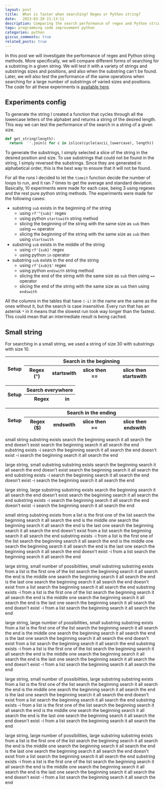 ```yaml
---
layout: post
title:  What is faster when searching? Regex or Python string?
date:   2023-03-20 21:13:11
description: Comparing the search performance of regex and Python string methods.
tags: programming code improvement python
categories: python
giscus_comments: true
related_posts: true
---
```


In this post we will investigate the performance of regex and Python string methods. More specifically, we will compare different forms of searching for a substring in a given string. We will test it with a variety of strings and substrings sizes and positions, and also when the substring can't be found. Later, we will also test the performance of the same operations when searching for a large number of substrings of varied sizes and positions. The code for all these experiments is [available here](https://gist.github.com/george-gca/29cc3af8e1fa5061c6246eefa3476bd1).

## Experiments config

To generate the string I created a function that cycles through all the lowercase letters of the alphabet and returns a string of the desired length. This way we can test the performance of the search in a string of a given size.

```python
def get_string(length):
  return  ''.join(c for c in islice(cycle(ascii_lowercase), length))
```

To generate the substrings, I simply selected a slice of the string in the desired position and size. To use substrings that could not be found in the string, I simply reversed the substrings. Since they are generated in alphabetical order, this is the best way to ensure that it will not be found.

For all the runs I decided to let the `timeit` function decide the number of loops to run, and it ran 7 times to get the average and standard deviation. Basically, 10 experiments were made for each case, being 3 using regexes and the rest pure python string methods. The experiments were made for the following cases:

- substring `sub` exists in the beginning of the string
  - using `rf'^{sub}'` regex
  - using python `startswith` string method
  - slicing the beginning of the string with the same size as `sub` then using `==` operator
  - slicing the beginning of the string with the same size as `sub` then using `startswith`
- substring `sub` exists in the middle of the string
  - using `rf'{sub}'` regex
  - using python `in` operator
- substring `sub` exists in the end of the string
  - using `rf'{sub}$'` regex
  - using python `endswith` string method
  - slicing the end of the string with the same size as `sub` then using `==` operator
  - slicing the end of the string with the same size as `sub` then using `endswith`

All the columns in the tables that have `(-i)` in the name are the same as the ones without it, but the search is case insensitive. Every run that has an asterisk `*` in it means that the slowest run took way longer than the fastest. This could mean that an intermediate result is being cached.

## Small string

For searching in a small string, we used a string of size 30 with substrings with size 10.

<!-- <table
  data-height="460"
  data-search="true"
  data-toggle="table"
  data-url="{{ '/assets/json/blog/2023-03-20-regex-or-python-string/small_str_small_sub.json' | relative_url }}">
  <thead>
    <tr>
      <th data-field="Method" data-sortable="true">Method</th>
      <th data-field="Exists" data-sortable="true">Substring exists</th>
      <th data-field="Doesn't exist" data-sortable="true">Substring doesnt't exist</th>
      <th data-field="Exists (-i)" data-sortable="true">Substring exists (-i)</th>
      <th data-field="Doesn't exist (-i)" data-sortable="true">Substring doesnt't exist (-i)</th>
    </tr>
  </thead>
</table> -->

<!-- <table
  data-height="460"
  data-search="true"
  data-toggle="table"
  data-url="{{ '/assets/json/blog/2023-03-20-regex-or-python-string/small_str_small_sub.json' | relative_url }}">
  <thead>
    <tr>
      <th data-field="case" rowspan="2" data-valign="middle">Case</th>
      <th colspan="4" data-halign="center">Search in the beginning</th>
      <th colspan="2" data-halign="center">Search everywhere</th>
      <th colspan="4" data-halign="center">Search in the ending</th>
    </tr>
    <tr>
      <th data-field="regex^">Regex (^)</th>
      <th data-field="startswith">startswith</th>
      <th data-field="slice==start">slice then ==</th>
      <th data-field="slice_startswith">slice then startswith</th>
      <th data-field="regex">Regex</th>
      <th data-field="in">in</th>
      <th data-field="regex$">Regex ($)</th>
      <th data-field="endswith">endswith</th>
      <th data-field="slice==end">slice then ==</th>
      <th data-field="slice_endswith">slice then endswith</th>
    </tr>
  </thead>
</table> -->

<table
  data-height="460"
  data-search="true"
  data-toggle="table"
  data-url="{{ '/assets/json/blog/2023-03-20-regex-or-python-string/one_substring_beginning.json' | relative_url }}">
  <thead>
    <tr>
      <th data-field="setup" rowspan="2" data-valign="middle">Setup</th>
      <th colspan="4" data-halign="center">Search in the beginning</th>
    </tr>
    <tr>
      <th data-field="regex">Regex (^)</th>
      <th data-field="startswith">startswith</th>
      <th data-field="slice then ==">slice then ==</th>
      <th data-field="slice then startswith">slice then startswith</th>
    </tr>
  </thead>
</table>


<table
  data-height="460"
  data-search="true"
  data-toggle="table"
  data-url="{{ '/assets/json/blog/2023-03-20-regex-or-python-string/small_str_small_sub.json' | relative_url }}">
  <thead>
    <tr>
      <th data-field="setup" rowspan="2" data-valign="middle">Setup</th>
      <th colspan="2" data-halign="center">Search everywhere</th>
    </tr>
    <tr>
      <th data-field="regex">Regex</th>
      <th data-field="in">in</th>
    </tr>
  </thead>
</table>


<table
  data-height="460"
  data-search="true"
  data-toggle="table"
  data-url="{{ '/assets/json/blog/2023-03-20-regex-or-python-string/small_str_small_sub.json' | relative_url }}">
  <thead>
    <tr>
      <th data-field="setup" rowspan="2" data-valign="middle">Setup</th>
      <th colspan="4" data-halign="center">Search in the ending</th>
    </tr>
    <tr>
      <th data-field="regex">Regex ($)</th>
      <th data-field="endswith">endswith</th>
      <th data-field="slice then ==">slice then ==</th>
      <th data-field="slice then endswith">slice then endswith</th>
    </tr>
  </thead>
</table>

<!-- https://csvjson.com/csv2json -->

<!-- | Using                 | Substring exists | Substring doesn't exist | Substring exists (-i) | Substring doesn't exist (-i)  |
|:---------------------:|:----------------:|:-----------------------:|:---------------------:|:-----------------------------:|
|         regex         | 623 ns ± 108 ns  | 970 ns ± 85.2 ns      | 735 ns ± 18.6 ns        | 1.16 us ± 358 ns              |
|       startswith      | 558 ns ± 185 ns  | 260 ns ± 10.3 ns      | 414 ns ± 22 ns          | 409 ns ± 28.9 ns              |
|     slice then ==     | 655 ns ± 188 ns  | 663 ns ± 222 ns       | 757 ns ± 247 ns         | 571 ns ± 31.7 ns              |
| slice then startswith | 877 ns ± 210 ns  | 543 ns ± 22.2 ns      | 683 ns ± 13.8 ns        | 544 ns ± 358 ns<mark>*</mark> |
|         regex         | 425 ns ± 34.8 ns | 374 ns ± 15 ns        | 1.15 us ± 330 ns        | 558 ns ± 16.6 ns              |
|    string in phrase   | 216 ns ± 16.1 ns | 181 ns ± 41.6 ns      | 341 ns ± 6.17 ns        | 166 ns ± 42.2 ns              |
|         regex         | 690 ns ± 96.3 ns | 536 ns ± 161 ns       | 1.38 us ± 366 ns        | 743 ns ± 239 ns               |
|        endswith       | 431 ns ± 144 ns  | 283 ns ± 8.99 ns      | 452 ns ± 21.8 ns        | 214 ns ± 9.54 ns              |
|     slice then ==     | 476 ns ± 26.2 ns | 472 ns ± 13.5 ns      | 811 ns ± 222 ns         | 286 ns ± 10.9 ns              |
|  slice then endswith  | 671 ns ± 84.6 ns | 724 ns ± 238 ns       | 774 ns ± 24.8 ns        | 371 ns ± 9.19 ns              |

- <mark>*</mark> The slowest run took 4.33 times longer than the fastest.

## Large String, Small Substrings

| Using                 | Substring exists  | Substring doesn't exist | Substring exists (-i) | Substring doesn't exist (-i)  |
|:---------------------:|:-----------------:|:-----------------------:|:---------------------:|:-----------------------------:|
|         regex         | 325 ns ± 47.1 ns  | 101 us ± 22.9 us        | 373 ns ± 7.21 ns      | 95.2 us ± 3.72 us             |
|       startswith      | 292 ns ± 17.7 ns  | 151 ns ± 38 ns          | 6.43 us ± 78.2 ns     | 7.96 us ± 1.78 us             |
|     slice then ==     | 213 ns ± 14.9 ns  | 219 ns ± 37 ns          | 386 ns ± 164 ns       | 266 ns ± 10.9 ns              |
| slice then startswith | 284 ns ± 12 ns    | 487 ns ± 132 ns         | 364 ns ± 74.8 ns      | 334 ns ± 10.2 ns              |
|         regex         | 218 ns ± 48 ns    | 9.24 us ± 130 ns        | 385 ns ± 9.6 ns       | 146 us ± 30.5 us              |
|    string in phrase   | 113 ns ± 31.3 ns  | 5.04 us ± 1.75 us       | 6.57 us ± 825 ns      | 11.8 us ± 2.79 us             |
|         regex         | 15.9 us ± 3.58 us | 9.31 us ± 88 ns         | 261 us ± 4.32 us      | 139 us ± 30.8 us              |
|        endswith       | 171 ns ± 32.6 ns  | 167 ns ± 52.9 ns        | 6.49 us ± 200 ns      | 6.36 us ± 131 ns              |
|     slice then ==     | 222 ns ± 11.3 ns  | 224 ns ± 5.29 ns        | 296 ns ± 45.6 ns      | 284 ns ± 8.99 ns              |
|  slice then endswith  | 311 ns ± 8.88 ns  | 532 ns ± 175 ns         | 485 ns ± 198 ns       | 369 ns ± 13.6 ns              |

## Large String, Large Substring

### Substring exists

|         Using         |                         Result                        |
|:---------------------:|:--------------------------:|
|         regex         |   27 us ± 1.09 us  |
|       startswith      |   251 ns ± 64.8 ns |
|     slice then ==     |   451 ns ± 10.5 ns |
| slice then startswith |   522 ns ± 8.47 ns |
|         regex         | 10.9 us ± 3.21 us |
|    string in phrase   |  15 us ± 3.02 us  |
|         regex         | 20.8 us ± 3.38 us |
|        endswith       |   469 ns ± 18.7 ns |
|     slice then ==     |   527 ns ± 100 ns  |
|  slice then endswith  |    594 ns ± 18 ns  |

### Substring does not exist

|         Using         |                         Result                        |
|:---------------------:|:--------------------------:|
|         regex         |   65.2 us ± 18 us  |
|       startswith      |  141 ns ± 30.9 ns  |
|     slice then ==     |   352 ns ± 67.4 ns |
| slice then startswith |   403 ns ± 19.7 ns |
|         regex         | 14.2 us ± 3.05 us |
|    string in phrase   |  5.84 us ± 236 ns |
|         regex         |  14.3 us ± 3.9 us |
|        endswith       |  168 ns ± 39.2 ns  |
|     slice then ==     |   448 ns ± 167 ns  |
|  slice then endswith  |   470 ns ± 96.7 ns |

### Substring exists (ignoring case)

|         Using         |                         Result                        |
|:---------------------:|:--------------------------:|
|         regex         |   36 us ± 931 ns   |
|       startswith      | 7.74 us ± 1.87 us |
|     slice then ==     |  3.78 us ± 131 ns |
| slice then startswith |  3.9 us ± 137 ns  |
|         regex         |  35.9 us ± 528 ns  |
|    string in phrase   |  22 us ± 3.13 us  |
|         regex         |  6.92 ms ± 77.4 us |
|        endswith       | 8.33 us ± 1.85 us |
|     slice then ==     | 3.74 us ± 61.6 ns |
|  slice then endswith  |  3.95 us ± 194 ns |

### Substring does not exist (ignoring case)

|         Using         |                         Result                        |
|:---------------------:|:--------------------------:|
|         regex         |  54.6 us ± 16.1 us |
|       startswith      |  6.53 us ± 284 ns |
|     slice then ==     |  3.6 us ± 73.5 ns |
| slice then startswith |  4.05 us ± 854 ns |
|         regex         |  70.3 us ± 15.5 us |
|    string in phrase   |  14 us ± 3.35 us  |
|         regex         |  63.6 us ± 2.19 us |
|        endswith       | 7.99 us ± 1.85 us |
|     slice then ==     | 3.72 us ± 51.7 ns |
|  slice then endswith  |  3.79 us ± 144 ns |

## Passing a List of Substrings

### Small String

#### Few Possibilities

##### Substring found (1st one)

|         Using         |                        Result                       |
|:---------------------:|:--------------------------:|
|         regex         |  318 ns ± 8.25 ns |
|       startswith      |  300 ns ± 7.59 ns |
|     slice then ==     |  200 ns ± 6.01 ns |
| slice then startswith |  277 ns ± 11.7 ns |
|         regex         |  403 ns ± 12.8 ns |
|    string in phrase   |  601 ns ± 210 ns |
|         regex         |  617 ns ± 9.18 ns |
|        endswith       | 172 ns ± 35.3 ns |
|     slice then ==     |  213 ns ± 6.02 ns |
|  slice then endswith  |  296 ns ± 6.78 ns |

##### Substring found (middle)

|         Using         |                        Result                       |
|:---------------------:|:--------------------------:|
|         regex         |  538 ns ± 172 ns |
|       startswith      | 168 ns ± 42.3 ns |
|     slice then ==     |  197 ns ± 5.07 ns |
| slice then startswith |   284 ns ± 17 ns |
|         regex         |  448 ns ± 10.1 ns |
|    string in phrase   |  776 ns ± 263 ns |
|         regex         |  632 ns ± 9.76 ns |
|        endswith       | 180 ns ± 36.5 ns |
|     slice then ==     |  290 ns ± 103 ns |
|  slice then endswith  |  401 ns ± 159 ns |

##### Substring found (last one)

|         Using         |                        Result                       |
|:---------------------:|:--------------------------:|
|         regex         |  322 ns ± 9.25 ns |
|       startswith      | 179 ns ± 34.9 ns |
|     slice then ==     | 224 ns ± 53.6 ns |
| slice then startswith |  377 ns ± 154 ns |
|         regex         |  435 ns ± 10.9 ns |
|    string in phrase   |  651 ns ± 23.1 ns |
|         regex         |  724 ns ± 227 ns |
|        endswith       |  188 ns ± 34 ns  |
|     slice then ==     |  213 ns ± 6.54 ns |
|  slice then endswith  |  323 ns ± 63.3 ns |

##### Substrings not found

|         Using         |                        Result                       |
|:---------------------:|:--------------------------:|
|         regex         |  583 ns ± 181 ns |
|       startswith      | 172 ns ± 35.8 ns |
|     slice then ==     |  205 ns ± 5.67 ns |
| slice then startswith |  282 ns ± 8.8 ns |
|         regex         |  853 ns ± 278 ns |
|    string in phrase   |  558 ns ± 9.59 ns |
|         regex         |  882 ns ± 293 ns |
|        endswith       | 182 ns ± 51.7 ns |
|     slice then ==     |  217 ns ± 9.72 ns |
|  slice then endswith  |   310 ns ± 14 ns |

##### Substring found ignoring case (1st one)

|         Using         |                        Result                       |
|:---------------------:|:--------------------------:|
|         regex         |  387 ns ± 16.5 ns |
|       startswith      | 225 ns ± 38.9 ns |
|     slice then ==     |  258 ns ± 7.83 ns |
| slice then startswith |  336 ns ± 9.42 ns |
|         regex         |  1.09 us ± 325 ns |
|    string in phrase   |  616 ns ± 13.3 ns |
|         regex         |  1.85 us ± 350 ns |
|        endswith       |  310 ns ± 110 ns |
|     slice then ==     |  278 ns ± 20.7 ns |
|  slice then endswith  |  366 ns ± 7.3 ns |

##### Substring found ignoring case (middle)

|         Using         |                       Result                       |
|:---------------------:|:--------------------------:|
|         regex         | 408 ns ± 15.2 ns |
|       startswith      | 440 ns ± 75.2 ns |
|     slice then ==     | 262 ns ± 8.43 ns |
| slice then startswith | 341 ns ± 12.6 ns |
|         regex         | 1.15 us ± 316 ns |
|    string in phrase   | 700 ns ± 12.4 ns |
|         regex         | 1.9 us ± 391 ns |
|        endswith       | 374 ns ± 123 ns |
|     slice then ==     | 297 ns ± 61.4 ns |
|  slice then endswith  | 377 ns ± 20.6 ns |

##### Substring found ignoring case (last one)

|         Using         |                       Result                       |
|:---------------------:|:--------------------------:|
|         regex         | 403 ns ± 8.77 ns |
|       startswith      | 232 ns ± 19.8 ns |
|     slice then ==     | 449 ns ± 172 ns |
| slice then startswith | 339 ns ± 21.3 ns |
|         regex         | 1.17 us ± 306 ns |
|    string in phrase   |  769 ns ± 12 ns |
|         regex         | 1.88 us ± 500 ns |
|        endswith       | 296 ns ± 112 ns |
|     slice then ==     | 371 ns ± 151 ns |
|  slice then endswith  | 373 ns ± 9.74 ns |

##### Substrings not found ignoring case

|         Using         |                        Result                       |
|:---------------------:|:--------------------------:|
|         regex         |  491 ns ± 16.7 ns |
|       startswith      |  255 ns ± 74.8 ns |
|     slice then ==     |  390 ns ± 158 ns |
| slice then startswith |   339 ns ± 13 ns |
|         regex         |  1.91 us ± 596 ns |
|    string in phrase   |  734 ns ± 32.4 ns |
|         regex         | 3.5 us ± 119 ns |
|        endswith       |   232 ns ± 15 ns |
|     slice then ==     |  269 ns ± 6.84 ns |
|  slice then endswith  |  366 ns ± 12.8 ns |

### Large String

#### Small Substring, Few Possibilities

##### Substring found (1st one)

|         Using         |                        Result                       |
|:---------------------:|:--------------------------:|
|         regex         |  314 ns ± 10.8 ns |
|       startswith      | 141 ns ± 6.87 ns |
|     slice then ==     |  404 ns ± 96.4 ns |
| slice then startswith |  271 ns ± 9.21 ns |
|         regex         |  351 ns ± 10.8 ns |
|    string in phrase   |   457 ns ± 11 ns |
|         regex         |  569 us ± 139 us  |
|        endswith       | 174 ns ± 37.5 ns |
|     slice then ==     |  220 ns ± 8.66 ns |
|  slice then endswith  |  310 ns ± 9.56 ns |

##### Substring found (middle)

|         Using         |                         Result                        |
|:---------------------:|:--------------------------:|
|         regex         |   331 ns ± 9.68 ns |
|       startswith      |  173 ns ± 51.1 ns  |
|     slice then ==     |  221 ns ± 53.9 ns  |
| slice then startswith |   279 ns ± 8.54 ns |
|         regex         |   353 ns ± 16.1 ns |
|    string in phrase   | 5.87 us ± 2.11 us |
|         regex         |   391 us ± 31.6 us  |
|        endswith       |  180 ns ± 34.2 ns  |
|     slice then ==     |   223 ns ± 7.2 ns  |
|  slice then endswith  |   320 ns ± 5.84 ns |

##### Substring found (last one)

|         Using         |                        Result                        |
|:---------------------:|:----------------------------------------------------:|
|         regex         |  549 ns ± 169 ns  |
|                       |                                                      |
|       startswith      |  221 ns ± 9.91 ns |
|                       |                                                      |
|     slice then ==     | 219 ns ± 56.4 ns  |
|                       |                                                      |
| slice then startswith |  357 ns ± 12.9 ns |
|                       |                                                      |
|      -----------      | -------------------------- | |
|         regex         |  590 ns ± 178 ns  |
|                       |                                                      |
|    string in phrase   | 35.6 us ± 1.13 us |
|                       |                                                      |
|      -----------      | -------------------------- | |
|         regex         |  385 us ± 9.15 us  |
|                       |                                                      |
|        endswith       |  240 ns ± 6.67 ns |
|                       |                                                      |
|     slice then ==     |  368 ns ± 125 ns  |
|                       |                                                      |
|  slice then endswith  |  412 ns ± 21.7 ns |
|                       |                                                      |

##### Substrings not found

|         Using         |                        Result                        |
|:---------------------:|:----------------------------------------------------:|
|         regex         | 89.1 us ± 2.04 us |
|                       |                                                      |
|       startswith      |  394 ns ± 81.5 ns |
|                       |                                                      |
|     slice then ==     | 216 ns ± 43.3 ns  |
|                       |                                                      |
| slice then startswith |   348 ns ± 12 ns  |
|                       |                                                      |
|      -----------      | -------------------------- | |
|         regex         |  236 us ± 13.9 us  |
|                       |                                                      |
|    string in phrase   |  58.8 us ± 19 us  |
|                       |                                                      |
|      -----------      | -------------------------- | |
|         regex         |  377 us ± 7.45 us  |
|                       |                                                      |
|        endswith       |  233 ns ± 14.4 ns |
|                       |                                                      |
|     slice then ==     |  220 ns ± 7.68 ns |
|                       |                                                      |
|  slice then endswith  |  578 ns ± 217 ns  |
|                       |                                                      |

##### Substring found ignoring case (1st one)

|         Using         |                         Result                        |
|:---------------------:|:--------------------------:|
|         regex         |   390 ns ± 10.8 ns |
|       startswith      | 6.46 us ± 94.7 ns |
|     slice then ==     |   343 ns ± 132 ns  |
| slice then startswith |   418 ns ± 146 ns  |
|         regex         |   818 ns ± 7.24 ns |
|    string in phrase   | 8.53 us ± 2.13 us |
|         regex         |   1.84 ms ± 363 us  |
|        endswith       |  6.36 us ± 134 ns |
|     slice then ==     |   491 ns ± 183 ns  |
|  slice then endswith  |   370 ns ± 7.22 ns |

##### Substring found ignoring case (middle)

|         Using         |                         Result                        |
|:---------------------:|:--------------------------:|
|         regex         |   400 ns ± 8.86 ns |
|       startswith      | 8.02 us ± 1.85 us |
|     slice then ==     |   269 ns ± 12.9 ns |
| slice then startswith |   359 ns ± 17.3 ns |
|         regex         |   1.06 us ± 309 ns |
|    string in phrase   | 11.6 us ± 1.31 us |
|         regex         |  2.78 ms ± 552 us |
|        endswith       |  6.39 us ± 140 ns |
|     slice then ==     |    283 ns ± 10 ns  |
|  slice then endswith  |   547 ns ± 218 ns  |

##### Substring found ignoring case (last one)

|         Using         |                         Result                        |
|:---------------------:|:--------------------------:|
|         regex         |   511 ns ± 11.3 ns |
|       startswith      |  6.41 us ± 102 ns |
|     slice then ==     |   468 ns ± 159 ns  |
| slice then startswith |   410 ns ± 7.2 ns  |
|         regex         |   1.1 us ± 328 ns  |
|    string in phrase   |  42.3 us ± 1.49 us |
|         regex         |   1.85 ms ± 441 us  |
|        endswith       | 6.95 us ± 1.14 us |
|     slice then ==     |   388 ns ± 167 ns  |
|  slice then endswith  |   461 ns ± 12.5 ns |

##### Substrings not found ignoring case

|         Using         |                         Result                        |
|:---------------------:|:--------------------------:|
|         regex         |  108 us ± 30.6 us  |
|       startswith      | 6.41 us ± 99.7 ns |
|     slice then ==     |   260 ns ± 14.2 ns |
| slice then startswith |   628 ns ± 232 ns  |
|         regex         |   1.78 ms ± 377 us  |
|    string in phrase   |  45.4 us ± 806 ns  |
|         regex         |   1.83 ms ± 310 us  |
|        endswith       | 8.08 us ± 1.94 us |
|     slice then ==     |   287 ns ± 9.69 ns |
|  slice then endswith  |   448 ns ± 11.3 ns |

#### Small Substring, Many Possibilities

##### Substring found (1st one)

|         Using         |                        Result                        |
|:---------------------:|:----------------------------------------------------:|
|         regex         |  391 ns ± 130 ns  |
|                       |                                                      |
|       startswith      |  249 ns ± 65.5 ns |
|                       |                                                      |
|     slice then ==     |  367 ns ± 15.7 ns |
|                       |                                                      |
| slice then startswith |  508 ns ± 9.49 ns |
|                       |                                                      |
|      -----------      | -------------------------- | |
|         regex         | 87.4 us ± 6.46 us |
|                       |                                                      |
|    string in phrase   |  463 ns ± 15.8 ns |
|                       |                                                      |
|      -----------      | -------------------------- | |
|         regex         |   317 ms ± 6.98 ms (7 runs, 1 loop each)   |
|                       |                                                      |
|        endswith       | 170 ns ± 48.4 ns  |
|                       |                                                      |
|     slice then ==     |  627 ns ± 185 ns  |
|                       |                                                      |
|  slice then endswith  |  534 ns ± 5.99 ns |
|                       |                                                      |

##### Substring found (middle)

|         Using         |                        Result                        |
|:---------------------:|:----------------------------------------------------:|
|         regex         |  319 ns ± 7.43 ns |
|                       |                                                      |
|       startswith      | 162 ns ± 34.7 ns  |
|                       |                                                      |
|     slice then ==     |  563 ns ± 178 ns  |
|                       |                                                      |
| slice then startswith |  467 ns ± 10.8 ns |
|                       |                                                      |
|      -----------      | -------------------------- | |
|         regex         | 86.8 us ± 5.47 us |
|                       |                                                      |
|    string in phrase   | 4.64 us ± 397 ns |
|                       |                                                      |
|      -----------      | -------------------------- | |
|         regex         |   317 ms ± 5.74 ms (7 runs, 1 loop each)   |
|                       |                                                      |
|        endswith       | 180 ns ± 34.1 ns  |
|                       |                                                      |
|     slice then ==     |  409 ns ± 80.7 ns |
|                       |                                                      |
|  slice then endswith  |  566 ns ± 200 ns  |
|                       |                                                      |

##### Substring found (last one)

|         Using         |                        Result                        |
|:---------------------:|:----------------------------------------------------:|
|         regex         |  367 ns ± 10.3 ns |
|                       |                                                      |
|       startswith      |   376 ns ± 18 ns  |
|                       |                                                      |
|     slice then ==     |  525 ns ± 193 ns  |
|                       |                                                      |
| slice then startswith |   662 ns ± 12 ns  |
|                       |                                                      |
|      -----------      | -------------------------- | |
|         regex         | 113 us ± 6.94 us  |
|                       |                                                      |
|    string in phrase   | 21.2 ms ± 4.48 ms |
|                       |                                                      |
|      -----------      | -------------------------- | |
|         regex         |   313 ms ± 4.34 ms (7 runs, 1 loop each)   |
|                       |                                                      |
|        endswith       |  552 ns ± 205 ns  |
|                       |                                                      |
|     slice then ==     |  444 ns ± 4.37 ns |
|                       |                                                      |
|  slice then endswith  |  875 ns ± 296 ns  |
|                       |                                                      |

##### Substrings not found

|         Using         |                        Result                        |
|:---------------------:|:----------------------------------------------------:|
|         regex         | 125 us ± 12.8 us  |
|                       |                                                      |
|       startswith      | 50.2 us ± 16.6 us |
|                       |                                                      |
|     slice then ==     |  355 ns ± 10.9 ns |
|                       |                                                      |
| slice then startswith | 44.5 us ± 1.31 us |
|                       |                                                      |
|      -----------      | -------------------------- | |
|         regex         |   287 ms ± 26.3 ms (7 runs, 1 loop each)   |
|                       |                                                      |
|    string in phrase   | 27.4 ms ± 9.19 ms |
|                       |                                                      |
|      -----------      | -------------------------- | |
|         regex         |   295 ms ± 6.06 ms (7 runs, 1 loop each)   |
|                       |                                                      |
|        endswith       | 45.3 us ± 1.37 us |
|                       |                                                      |
|     slice then ==     |  371 ns ± 14.3 ns |
|                       |                                                      |
|  slice then endswith  | 59.5 us ± 22.2 us |
|                       |                                                      |

##### Substring found ignoring case (1st one)

|         Using         |                         Result                        |
|:---------------------:|:--------------------------:|
|         regex         |   381 ns ± 8.97 ns |
|       startswith      | 7.97 us ± 1.86 us |
|     slice then ==     | 3.58 us ± 95.2 ns |
| slice then startswith | 3.74 us ± 59.9 ns |
|         regex         |   227 us ± 10.1 us  |
|    string in phrase   | 8.47 us ± 1.97 us |
|         regex         |    837 ms ± 15.4 ms (7 runs, 1 loop each)   |
|        endswith       |  7.9 us ± 1.87 us |
|     slice then ==     |  3.67 us ± 220 ns |
|  slice then endswith  |  3.8 us ± 95.9 ns |

##### Substring found ignoring case (middle)

|         Using         |                         Result                        |
|:---------------------:|:--------------------------:|
|         regex         |   547 ns ± 174 ns  |
|       startswith      | 6.37 us ± 57.3 ns |
|     slice then ==     | 3.61 us ± 80.4 ns |
| slice then startswith | 4.97 us ± 1.28 us |
|         regex         |   229 us ± 7.98 us  |
|    string in phrase   | 12.6 us ± 2.93 us |
|         regex         |    870 ms ± 18.4 ms (7 runs, 1 loop each)   |
|        endswith       |  8.03 us ± 1.8 us |
|     slice then ==     |  3.69 us ± 129 ns |
|  slice then endswith  |  3.78 us ± 143 ns |

##### Substring found ignoring case (last one)

|         Using         |                         Result                        |
|:---------------------:|:--------------------------:|
|         regex         |   952 ns ± 258 ns  |
|       startswith      |  6.73 us ± 197 ns |
|     slice then ==     | 5.33 us ± 1.03 us |
| slice then startswith | 3.93 us ± 63.6 ns |
|         regex         |   301 us ± 9.08 us  |
|    string in phrase   |  21.9 ms ± 4.55 ms |
|         regex         |    880 ms ± 109 ms |
|        endswith       | 7.46 us ± 1.56 us |
|     slice then ==     |  3.94 us ± 832 ns |
|  slice then endswith  |  4.01 us ± 119 ns |

##### Substrings not found ignoring case

|         Using         |                         Result                        |
|:---------------------:|:--------------------------:|
|         regex         |  141 us ± 26.3 us  |
|       startswith      |  51.4 us ± 1.39 us |
|     slice then ==     |  5.18 us ± 1.1 us |
| slice then startswith |  47.9 us ± 766 ns  |
|         regex         |  123 us ± 17.3 us  |
|    string in phrase   |  20.4 ms ± 3.68 ms |
|         regex         |  123 us ± 17.5 us  |
|        endswith       |  52.5 us ± 1.75 us |
|     slice then ==     | 3.61 us ± 87.1 ns |
|  slice then endswith  |  73.5 us ± 24.5 us |

#### Large Substring, Few Possibilities

##### Substring found (1st one)

|         Using         |                         Result                        |
|:---------------------:|:--------------------------:|
|         regex         |   16.2 us ± 3 us  |
|       startswith      |   212 ns ± 7.02 ns |
|     slice then ==     |  223 ns ± 48.8 ns  |
| slice then startswith |   538 ns ± 164 ns  |
|         regex         | 17.9 us ± 4.64 us |
|    string in phrase   | 15.8 us ± 3.38 us |
|         regex         |  27.9 ms ± 1.65 ms |
|        endswith       |   245 ns ± 7.06 ns |
|     slice then ==     |   218 ns ± 7.27 ns |
|  slice then endswith  |   355 ns ± 11.3 ns |

##### Substring found (middle)

|         Using         |                         Result                        |
|:---------------------:|:--------------------------:|
|         regex         |  26.1 us ± 870 ns  |
|       startswith      |   239 ns ± 13.8 ns |
|     slice then ==     |  218 ns ± 49.4 ns  |
| slice then startswith |   322 ns ± 7.99 ns |
|         regex         | 15.3 us ± 2.19 us |
|    string in phrase   | 21.4 us ± 4.27 us |
|         regex         |  27.7 ms ± 1.19 ms |
|        endswith       |   252 ns ± 8.61 ns |
|     slice then ==     |   217 ns ± 6.84 ns |
|  slice then endswith  |   542 ns ± 201 ns  |

##### Substring found (last one)

|         Using         |                         Result                        |
|:---------------------:|:--------------------------:|
|         regex         | 16.3 us ± 2.94 us |
|       startswith      |   292 ns ± 9.66 ns |
|     slice then ==     |   196 ns ± 6.41 ns |
| slice then startswith |   312 ns ± 11.9 ns |
|         regex         | 16.4 us ± 4.12 us |
|    string in phrase   |  85.5 us ± 24.1 us |
|         regex         |    28 ms ± 606 us  |
|        endswith       |   323 ns ± 11.7 ns |
|     slice then ==     |   217 ns ± 8.83 ns |
|  slice then endswith  |   458 ns ± 180 ns  |

##### Substrings not found

|         Using         |                        Result                       |
|:---------------------:|:--------------------------:|
|         regex         | 50.6 us ± 887 ns |
|       startswith      |  218 ns ± 8.82 ns |
|     slice then ==     |  197 ns ± 5.3 ns |
| slice then startswith |  327 ns ± 12.8 ns |
|         regex         |  414 us ± 50.9 us |
|    string in phrase   | 58.9 us ± 1.5 us |
|         regex         | 41.7 ms ± 1.55 ms (7 runs, 10 loops each) |
|        endswith       |  257 ns ± 68.2 ns |
|     slice then ==     |  367 ns ± 139 ns |
|  slice then endswith  |  352 ns ± 11.9 ns |

##### Substring found ignoring case (1st one)

|         Using         |                         Result                        |
|:---------------------:|:--------------------------:|
|         regex         |  36.1 us ± 683 ns  |
|       startswith      | 8.03 us ± 1.88 us |
|     slice then ==     |    259 ns ± 12 ns  |
| slice then startswith |   374 ns ± 6.47 ns |
|         regex         |  37.7 us ± 1.29 us |
|    string in phrase   |  29.1 us ± 7.46 us |
|         regex         |  69.5 ms ± 3.66 ms |
|        endswith       |  6.57 us ± 135 ns |
|     slice then ==     |   469 ns ± 183 ns  |
|  slice then endswith  |   407 ns ± 7.64 ns |

##### Substring found ignoring case (middle)

|         Using         |                         Result                        |
|:---------------------:|:--------------------------:|
|         regex         |  36.2 us ± 1.38 us |
|       startswith      | 8.06 us ± 1.82 us |
|     slice then ==     |   257 ns ± 7.82 ns |
| slice then startswith |   380 ns ± 12.7 ns |
|         regex         |  37.2 us ± 2.01 us |
|    string in phrase   |  43.6 us ± 6.87 us |
|         regex         |  69.6 ms ± 1.61 ms |
|        endswith       | 7.83 us ± 1.95 us |
|     slice then ==     |   294 ns ± 14.6 ns |
|  slice then endswith  |   429 ns ± 10.5 ns |

##### Substring found ignoring case (last one)

|         Using         |                         Result                        |
|:---------------------:|:--------------------------:|
|         regex         |  37.3 us ± 1.4 us  |
|       startswith      | 8.15 us ± 2.08 us |
|     slice then ==     |    255 ns ± 11 ns  |
| slice then startswith |   379 ns ± 9.81 ns |
|         regex         |   49 us ± 11.8 us  |
|    string in phrase   |  72.7 us ± 1.15 us |
|         regex         |  80.8 ms ± 18.4 ms |
|        endswith       |  6.71 us ± 126 ns |
|     slice then ==     |   279 ns ± 6.72 ns |
|  slice then endswith  |   516 ns ± 192 ns  |

##### Substrings not found ignoring case

|         Using         |                         Result                        |
|:---------------------:|:--------------------------:|
|         regex         |  44.7 us ± 978 ns  |
|       startswith      | 6.41 us ± 93.1 ns |
|     slice then ==     |   367 ns ± 152 ns  |
| slice then startswith |   432 ns ± 115 ns  |
|         regex         |  86.7 us ± 1.33 us |
|    string in phrase   |  80.4 us ± 26.6 us |
|         regex         |   123 us ± 19 us   |
|        endswith       |  6.47 us ± 134 ns |
|     slice then ==     |   281 ns ± 8.33 ns |
|  slice then endswith  |   626 ns ± 247 ns  |

#### Large Substring, Many Possibilities

##### Substring found (1st one)

|         Using         |                         Result                        |
|:---------------------:|:--------------------------:|
|         regex         |   18 us ± 4.83 us  |
|       startswith      |   214 ns ± 7.9 ns  |
|     slice then ==     |   324 ns ± 9.08 ns |
| slice then startswith |   478 ns ± 14.5 ns |
|         regex         |   1.2 ms ± 104 us   |
|    string in phrase   | 15.4 us ± 3.05 us |
|         regex         |    20.5 s ± 513 ms |
|        endswith       |   242 ns ± 8.74 ns |
|     slice then ==     |   364 ns ± 25.7 ns |
|  slice then endswith  |   650 ns ± 205 ns  |

##### Substring found (middle)

|         Using         |                        Result                       |
|:---------------------:|:--------------------------:|
|         regex         | 16 us ± 3.94 us |
|       startswith      |  221 ns ± 8.66 ns |
|     slice then ==     |  323 ns ± 4.25 ns |
| slice then startswith |   495 ns ± 16 ns |
|         regex         | 1.05 ms ± 77.8 us |
|    string in phrase   | 19.8 us ± 908 ns |
|         regex         |   20.4 s ± 531 ms (7 runs, 1 loop each)   |
|        endswith       |  254 ns ± 11.2 ns |
|     slice then ==     |  364 ns ± 8.45 ns |
|  slice then endswith  |  745 ns ± 264 ns |

##### Substring found (last one)

|         Using         |                         Result                        |
|:---------------------:|:--------------------------:|
|         regex         | 27.7 us ± 10.2 us |
|       startswith      |   925 ns ± 12.3 ns |
|     slice then ==     |   873 ns ± 242 ns  |
| slice then startswith |   1.7 us ± 483 ns  |
|         regex         |   1.56 ms ± 489 us  |
|    string in phrase   |   55.8 ms ± 833 us |
|         regex         |    23.2 s ± 5.05 s |
|        endswith       |   694 ns ± 204 ns  |
|     slice then ==     |   365 ns ± 3.67 ns |
|  slice then endswith  |   966 ns ± 285 ns  |

##### Substrings not found

|         Using         |                        Result                        |
|:---------------------:|:----------------------------------------------------:|
|         regex         | 213 us ± 38.8 us  |
|                       |                                                      |
|       startswith      | 84.5 us ± 498 ns  |
|                       |                                                      |
|     slice then ==     |  352 ns ± 7.95 ns |
|                       |                                                      |
| slice then startswith | 73.7 us ± 14.1 us |
|                       |                                                      |
|      -----------      | -------------------------- | |
|         regex         |   1.32 s ± 83.3 ms (7 runs, 1 loop each)   |
|                       |                                                      |
|    string in phrase   |   31 ms ± 907 us  |
|                       |                                                      |
|      -----------      | -------------------------- | |
|         regex         |   30.4 s ± 858 ms |
|                       |                                                      |
|        endswith       | 116 us ± 28.6 us  |
|                       |                                                      |
|     slice then ==     |  399 ns ± 15.2 ns |
|                       |                                                      |
|  slice then endswith  | 80.1 us ± 2.67 us |
|                       |                                                      |

##### Substring found ignoring case (1st one)

|         Using         |                         Result                        |
|:---------------------:|:--------------------------:|
|         regex         |  37.5 us ± 1.85 us |
|       startswith      | 8.42 us ± 1.74 us |
|     slice then ==     |  3.66 us ± 212 ns |
| slice then startswith |  3.92 us ± 169 ns |
|         regex         |  1.07 ms ± 84.7 us  |
|    string in phrase   |  20.6 us ± 775 ns  |
|         regex         |    42.6 s ± 725 ms |
|        endswith       |  6.69 us ± 177 ns |
|     slice then ==     |  3.62 us ± 163 ns |
|  slice then endswith  | 5.49 us ± 1.18 us |

##### Substring found ignoring case (middle)

|         Using         |                         Result                        |
|:---------------------:|:--------------------------:|
|         regex         |  36.9 us ± 1.22 us |
|       startswith      |  6.7 us ± 173 ns  |
|     slice then ==     | 4.77 us ± 1.19 us |
| slice then startswith |  3.9 us ± 110 ns  |
|         regex         |   819 us ± 74.2 us  |
|    string in phrase   |  32.9 us ± 9.5 us  |
|         regex         |    41.9 s ± 322 ms |
|        endswith       |  6.83 us ± 445 ns |
|     slice then ==     | 4.76 us ± 1.42 us |
|  slice then endswith  | 3.86 us ± 95.8 ns |

##### Substring found ignoring case (last one)

|         Using         |                         Result                        |
|:---------------------:|:--------------------------:|
|         regex         |  63.5 us ± 1.48 us |
|       startswith      | 13.4 us ± 2.84 us |
|     slice then ==     |  6.29 us ± 156 ns |
| slice then startswith | 8.97 us ± 2.47 us |
|         regex         |   1.54 ms ± 360 us  |
|    string in phrase   |  57.3 ms ± 1.81 ms |
|         regex         |    42.4 s ± 658 ms |
|        endswith       |  6.83 us ± 172 ns |
|     slice then ==     | 3.57 us ± 69.2 ns |
|  slice then endswith  | 5.37 us ± 1.45 us |

##### Substrings not found ignoring case

|         Using         |                         Result                        |
|:---------------------:|:--------------------------:|
|         regex         |   210 us ± 16.7 us  |
|       startswith      |  118 us ± 29.8 us  |
|     slice then ==     |  3.55 us ± 106 ns |
| slice then startswith |  85.2 us ± 16.3 us |
|         regex         |  111 us ± 1.27 us  |
|    string in phrase   |  47.7 ms ± 9.67 ms |
|         regex         |  112 us ± 1.78 us  |
|        endswith       |  96.5 us ± 26.7 us |
|     slice then ==     | 3.54 us ± 42.5 ns |
|  slice then endswith  |  76.3 us ± 15.2 us |
 -->

small string
    substring exists
        search the beginning
        search it all
        search the end
    doesn't exist
        search the beginning
        search it all
        search the end
    substring exists -i
        search the beginning
        search it all
        search the end
    doesn't exist -i
        search the beginning
        search it all
        search the end

large string, small substring
    substring exists
        search the beginning
        search it all
        search the end
    doesn't exist
        search the beginning
        search it all
        search the end
    substring exists -i
        search the beginning
        search it all
        search the end
    doesn't exist -i
        search the beginning
        search it all
        search the end

large string, large substring
    substring exists
        search the beginning
        search it all
        search the end
    doesn't exist
        search the beginning
        search it all
        search the end
    substring exists -i
        search the beginning
        search it all
        search the end
    doesn't exist -i
        search the beginning
        search it all
        search the end

small string
    substring exists from a list
        is the first one of the list
            search the beginning
            search it all
            search the end
        is the middle one
            search the beginning
            search it all
            search the end
        is the last one
            search the beginning
            search it all
            search the end
    doesn't exist from a list
        search the beginning
        search it all
        search the end
    substring exists -i from a list
        is the first one of the list
            search the beginning
            search it all
            search the end
        is the middle one
            search the beginning
            search it all
            search the end
        is the last one
            search the beginning
            search it all
            search the end
    doesn't exist -i from a list
        search the beginning
        search it all
        search the end

large string, small number of possibilities, small substring
    substring exists from a list
        is the first one of the list
            search the beginning
            search it all
            search the end
        is the middle one
            search the beginning
            search it all
            search the end
        is the last one
            search the beginning
            search it all
            search the end
    doesn't exist from a list
        search the beginning
        search it all
        search the end
    substring exists -i from a list
        is the first one of the list
            search the beginning
            search it all
            search the end
        is the middle one
            search the beginning
            search it all
            search the end
        is the last one
            search the beginning
            search it all
            search the end
    doesn't exist -i from a list
        search the beginning
        search it all
        search the end

large string, large number of possibilities, small substring
    substring exists from a list
        is the first one of the list
            search the beginning
            search it all
            search the end
        is the middle one
            search the beginning
            search it all
            search the end
        is the last one
            search the beginning
            search it all
            search the end
    doesn't exist from a list
        search the beginning
        search it all
        search the end
    substring exists -i from a list
        is the first one of the list
            search the beginning
            search it all
            search the end
        is the middle one
            search the beginning
            search it all
            search the end
        is the last one
            search the beginning
            search it all
            search the end
    doesn't exist -i from a list
        search the beginning
        search it all
        search the end

large string, small number of possibilities, large substring
    substring exists from a list
        is the first one of the list
            search the beginning
            search it all
            search the end
        is the middle one
            search the beginning
            search it all
            search the end
        is the last one
            search the beginning
            search it all
            search the end
    doesn't exist from a list
        search the beginning
        search it all
        search the end
    substring exists -i from a list
        is the first one of the list
            search the beginning
            search it all
            search the end
        is the middle one
            search the beginning
            search it all
            search the end
        is the last one
            search the beginning
            search it all
            search the end
    doesn't exist -i from a list
        search the beginning
        search it all
        search the end

large string, large number of possibilities, large substring
    substring exists from a list
        is the first one of the list
            search the beginning
            search it all
            search the end
        is the middle one
            search the beginning
            search it all
            search the end
        is the last one
            search the beginning
            search it all
            search the end
    doesn't exist from a list
        search the beginning
        search it all
        search the end
    substring exists -i from a list
        is the first one of the list
            search the beginning
            search it all
            search the end
        is the middle one
            search the beginning
            search it all
            search the end
        is the last one
            search the beginning
            search it all
            search the end
    doesn't exist -i from a list
        search the beginning
        search it all
        search the end